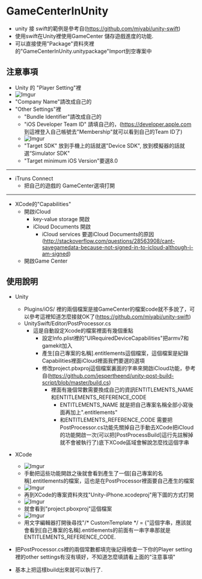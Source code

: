 # GameCenterInUnity
  - unity 接 swift的範例是參考自(https://github.com/miyabi/unity-swift)
  - 使用swift在Unity裡使用GameCenter 儲存遊戲進度的功能.
  - 可以直接使用"Package"資料夾裡的"GameCenterInUnity.unitypackage"Import到空專案中

## 注意事項
 - Unity 的 "Player Setting"裡
 - ![Imgur](http://i.imgur.com/NLFQtkF.png)
  - "Company Name"請改成自己的
  - "Other Settings"裡
    - "Bundle Identifier"請改成自己的
    - "iOS Developer Team ID" 請填自己的，(https://developer.apple.com 到這裡登入自己帳號去"Membership"就可以看到自己的Team ID了)
    - ![Imgur](http://i.imgur.com/4Esp8cc.png)
    - "Target SDK" 放到手機上的話就選"Device SDK", 放到模擬器的話就選“Simulator SDK"
    - "Target minimum iOS Version"要選8.0
---
- iTruns Connect
  - 把自己的遊戲的 GameCenter選項打開
---
- XCode的"Capabilities"
  - 開啟iCloud
    - key-value storage 開啟
    - iCloud Documents 開啟
      - iCloud services 要選iCloud Documents的原因 (http://stackoverflow.com/questions/28563908/cant-savegamedata-because-not-signed-in-to-icloud-although-i-am-signed)
  - 開啟Game Center

## 使用說明
- Unity
  - Plugins/iOS/ 裡的兩個檔案是接GameCenter的檔案code就不多說了，可以參考這裡知道怎麼接就OK了(https://github.com/miyabi/unity-swift)
  - UnitySwift/Editor/PostProcessor.cs
    - 這是自動設定Xcode的檔案裡面有幾個重點
      - 設定Info.plist裡的"UIRequiredDeviceCapabilities"把armv7和gamekit加入
      - 產生[自己專案的名稱].entitlements這個檔案，這個檔案是紀錄Capabilities裡面iCloud裡面我們要選的選項
      - 修改project.pbxproj這個檔案裏面的字串來開啟iCloud功能，參考自(https://github.com/jespertheend/unity-post-build-script/blob/master/build.cs)
        - 裡面有幾個常數需要換成自己的資訊ENTITLEMENTS_NAME 和ENTITLEMENTS_REFERENCE_CODE
          - ENTITLEMENTS_NAME 就是把自己專案名稱全部小寫後面再加上".entitlements"
          - 和ENTITLEMENTS_REFERENCE_CODE 需要把PostProcessor.cs功能先關掉自己手動去XCode把iCloud的功能開啟一次(可以把[PostProcessBuild]這行先註解掉就不會被執行了)底下XCode區域會解說怎麼找這個字串

- XCode
  - ![Imgur](http://i.imgur.com/CmQPAvg.png)
  - 手動把這些功能開啟之後就會看到產生了一個[自己專案的名稱].entitlements的檔案，這也是在PostProcessor裡面要自己產生的檔案
  - ![Imgur](http://i.imgur.com/Zzkr1tI.png)
  - 再到XCode的專案資料夾找"Unity-iPhone.xcodeproj"用下圖的方式打開
  - ![Imgur](http://i.imgur.com/QCJ5r4o.png)
  - 就會看到"project.pboxproj"這個檔案
  - ![Imgur](http://i.imgur.com/mT7CJza.png)
  - 用文字編輯器打開後尋找"/\* CustomTemplate \*/ = {"這個字串，應該就會看到[自己專案的名稱].entitlements的前面有一串字串那就是ENTITLEMENTS_REFERENCE_CODE.

- 把PostProcessor.cs裡的兩個常數都填完後記得檢查一下你的Player setting裡的other settings有沒有填好，不知道怎麼填請看上面的"注意事項"
- 基本上把這樣build出來就可以執行了.
